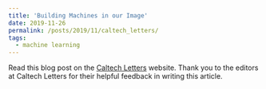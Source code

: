 ```yaml
---
title: 'Building Machines in our Image'
date: 2019-11-26
permalink: /posts/2019/11/caltech_letters/
tags:
  - machine learning
---
```


Read this blog post on the [Caltech Letters](https://caltechletters.org/science/machines-in-our-image) website. Thank you to the editors at Caltech Letters for their helpful feedback in writing this article.
